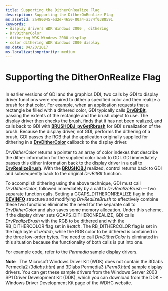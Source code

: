 ```yaml
---
title: Supporting the DitherOnRealize Flag
description: Supporting the DitherOnRealize Flag
ms.assetid: 2a480045-ed2e-4650-80a4-a374f0388591
keywords:
- display drivers WDK Windows 2000 , dithering
- DrvDitherColor
- dithering WDK Windows 2000 display
- color dithering WDK Windows 2000 display
ms.date: 04/20/2017
ms.localizationpriority: medium
---
```


# Supporting the DitherOnRealize Flag


## <span id="ddk_supporting_the_ditheronrealize_flag_gg"></span><span id="DDK_SUPPORTING_THE_DITHERONREALIZE_FLAG_GG"></span>


In earlier versions of GDI and the graphics DDI, two calls by GDI to display driver functions were required to dither a specified color and then realize a brush for that color. For example, when an application requests that a rectangle be filled with a dithered color, GDI typically calls [**DrvBitBlt**](/windows/win32/api/winddi/nf-winddi-drvbitblt), passing the extents of the rectangle and the brush object to use. The display driver then checks the brush, finds that it has not been realized, and calls back to GDI with [**BRUSHOBJ\_pvGetRbrush**](/windows/win32/api/winddi/nf-winddi-brushobj_pvgetrbrush) for GDI's realization of the brush. Because the display driver, not GDI, performs the dithering of a brush, GDI passes the RGB that the application originally supplied for dithering in a [**DrvDitherColor**](/windows/win32/api/winddi/nf-winddi-drvdithercolor) callback to the display driver.

*DrvDitherColor* returns a pointer to an array of color indexes that describe the dither information for the supplied color back to GDI. GDI immediately passes this dither information back to the display driver in a call to [**DrvRealizeBrush**](/windows/win32/api/winddi/nf-winddi-drvrealizebrush). With the [**BRUSHOBJ**](/windows/win32/api/winddi/ns-winddi-brushobj) realized, control returns back to GDI and subsequently back to the original *DrvBitBlt* function.

To accomplish dithering using the above technique, GDI must call *DrvDitherColor*, followed immediately by a call to *DrvRealizeBrush* -- two separate function calls. Setting a GCAPS\_DITHERONREALIZE flag in the [**DEVINFO**](/windows/win32/api/winddi/ns-winddi-tagdevinfo) structure and modifying *DrvRealizeBrush* to effectively combine these two functions eliminates the need for the separate call to *DrvDitherColor* and also saves some memory allocation. Under this scheme, if the display driver sets GCAPS\_DITHERONREALIZE, GDI calls *DrvRealizeBrush* with the RGB to be dithered and with the RB\_DITHERCOLOR flag set in *iHatch*. The RB\_DITHERCOLOR flag is set in the high byte of *iHatch*, while the RGB color to be dithered is contained in the three low-order bytes. The need to call *DrvDitherColor* is eliminated in this situation because the functionality of both calls is put into one.

For example code, refer to the *Permedia* sample display drivers.

**Note**   The Microsoft Windows Driver Kit (WDK) does not contain the 3Dlabs Permedia2 (*3dlabs.htm*) and 3Dlabs Permedia3 (*Perm3.htm*) sample display drivers. You can get these sample drivers from the Windows Server 2003 SP1 Driver Development Kit (DDK), which you can download from the DDK - Windows Driver Development Kit page of the WDHC website.

 

 

